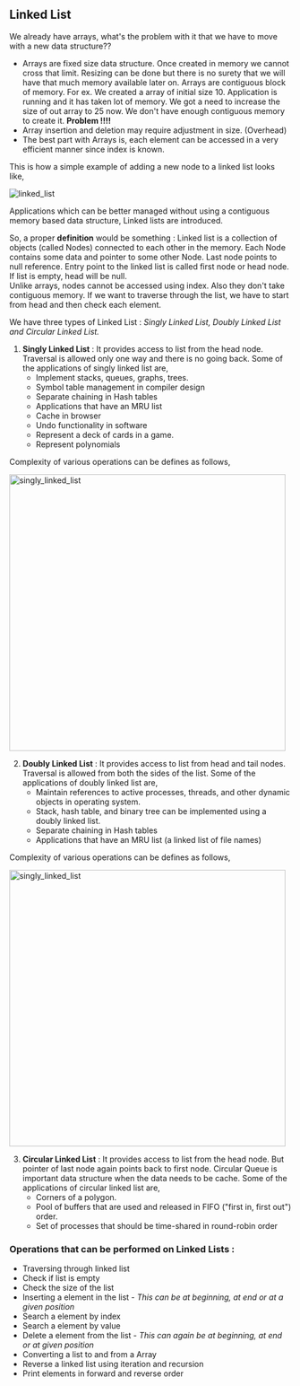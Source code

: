 ## Linked List

We already have arrays, what's the problem with it that we have to move with a new data structure??
- Arrays are fixed size data structure. Once created in memory we cannot cross that limit. Resizing can be done but there is no surety that we will have that much memory available later on. Arrays are contiguous block of memory. For ex. We created a array of initial size 10. Application is running and it has taken lot of memory. We got a need to increase the size of out array to 25 now. We don't have enough contiguous memory to create it. **Problem !!!!**  
- Array insertion and deletion may require adjustment in size. (Overhead)  
- The best part with Arrays is, each element can be accessed in a very efficient manner since index is known.

This is how a simple example of adding a new node to a linked list looks like,

![linked_list](https://cloud.githubusercontent.com/assets/3439029/22178994/1d5fc414-dffb-11e6-8177-7a5628c09b46.png)

Applications which can be better managed without using a contiguous memory based data structure, Linked lists are introduced.

So, a proper **definition** would be something : Linked list is a collection of objects (called Nodes) connected to each other in the memory. Each Node contains some data and pointer to some other Node. Last node points to null reference. Entry point to the linked list is called first node or head node. If list is empty, head will be null.  
Unlike arrays, nodes cannot be accessed using index. Also they don't take contiguous memory.
If we want to traverse through the list, we have to start from head and then check each element.

We have three types of Linked List : _Singly Linked List, Doubly Linked List and Circular Linked List._

1. **Singly Linked List** : It provides access to list from the head node. Traversal is allowed only one way and there is no going back. Some of the applications of singly linked list are,
    - Implement stacks, queues, graphs, trees.
    - Symbol table management in compiler design
    - Separate chaining in Hash tables
    - Applications that have an MRU list
    - Cache in browser
    - Undo functionality in software
    - Represent a deck of cards in a game.
    - Represent polynomials

Complexity of various operations can be defines as follows, 

<img width="493" alt="singly_linked_list" src="https://cloud.githubusercontent.com/assets/3439029/22179122/e3ad7596-dffe-11e6-81bf-823e8ed38c64.png">

2. **Doubly Linked List** : It provides access to list from head and tail nodes. Traversal is allowed from both the sides of the list. Some of the applications of doubly linked list are,
    - Maintain references to active processes, threads, and other dynamic objects in operating system.
    - Stack, hash table, and binary tree can be implemented using a doubly linked list.
    - Separate chaining in Hash tables
    - Applications that have an MRU list (a linked list of file names)

Complexity of various operations can be defines as follows, 

<img width="493" alt="singly_linked_list" src="https://cloud.githubusercontent.com/assets/3439029/22179122/e3ad7596-dffe-11e6-81bf-823e8ed38c64.png">

3. **Circular Linked List** : It provides access to list from the head node. But pointer of last node again points back to first node. Circular Queue is important data structure when the data needs to be cache. Some of the applications of circular linked list are,
    - Corners of a polygon.
    - Pool of buffers that are used and released in FIFO ("first in, first out") order.
    - Set of processes that should be time-shared in round-robin order

### Operations that can be performed on Linked Lists :
- Traversing through linked list
- Check if list is empty
- Check the size of the list
- Inserting a element in the list - *This can be at beginning, at end or at a given position*
- Search a element by index
- Search a element by value
- Delete a element from the list - *This can again be at beginning, at end or at given position*
- Converting a list to and from a Array 
- Reverse a linked list using iteration and recursion
- Print elements in forward and reverse order
